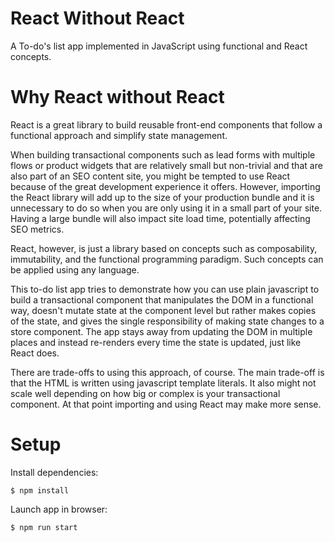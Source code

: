 # React Without React

A To-do's list app implemented in JavaScript using functional and React concepts.

# Why React without React

React is a great library to build reusable front-end components that follow a functional approach and simplify state management.

When building transactional components such as lead forms with multiple flows or product widgets that are relatively small but non-trivial and that are also part of an SEO content site, you might be tempted to use React because of the great development experience it offers. However, importing the React library will add up to the size of your production bundle and it is unnecessary to do so when you are only using it in a small part of your site. Having a large bundle will also impact site load time, potentially affecting SEO metrics. 

React, however, is just a library based on concepts such as composability, immutability, and the functional programming paradigm. Such concepts can be applied using any language. 

This to-do list app tries to demonstrate how you can use plain javascript to build a transactional component that manipulates the DOM in a functional way, doesn't mutate state at the component level but rather makes copies of the state, and gives the single responsibility of making state changes to a store component. The app stays away from updating the DOM in multiple places and instead re-renders every time the state is updated, just like React does.

There are trade-offs to using this approach, of course. The main trade-off is that the HTML is written using javascript template literals. It also might not scale well depending on how big or complex is your transactional component. At that point importing and using React may make more sense.

# Setup

Install dependencies:

```
$ npm install
```

Launch app in browser:

```
$ npm run start
```
